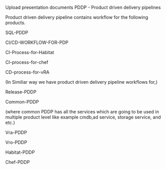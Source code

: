 Upload presentation documents
PDDP - Product driven delivery pipelines

Product driven delivery pipeline contains workflow for the following products.
 
 
 SQL-PDDP
 
 CI/CD-WORKFLOW-FOR-PDP
 
 CI-Process-for-Habitat
 
 CI-process-for-chef
 
 CD-process-for-vRA
 
 (In Similiar way we have product driven delivery pipeline workflows for,)
 
  Release-PDDP
  
  Common-PDDP
  
  (where common PDDP has all the services which are going to be used in multiple product level like example cmdb,ad service, storage service, and etc.)
  
  
  Vra-PDDP
  
  Vro-PDDP
  
  Habitat-PDDP
  
  Chef-PDDP
  
  
  
  
